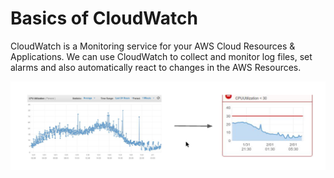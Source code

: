 
# Basics of CloudWatch

CloudWatch is a Monitoring service for your AWS Cloud Resources & Applications.
We can use CloudWatch to collect and monitor log files, set alarms and also automatically react
to changes in the AWS Resources.

<div align="center">
<img src="images/image1.png" alt="IAM Policies" width="600">
</div>